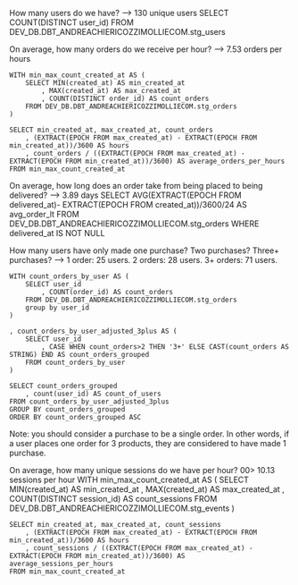 How many users do we have? --> 130 unique users
    SELECT COUNT(DISTINCT user_id)
    FROM DEV_DB.DBT_ANDREACHIERICOZZIMOLLIECOM.stg_users


On average, how many orders do we receive per hour? --> 7.53 orders per hours

    WITH min_max_count_created_at AS (
        SELECT MIN(created_at) AS min_created_at
            , MAX(created_at) AS max_created_at
            , COUNT(DISTINCT order_id) AS count_orders
        FROM DEV_DB.DBT_ANDREACHIERICOZZIMOLLIECOM.stg_orders
    )

    SELECT min_created_at, max_created_at, count_orders
        , (EXTRACT(EPOCH FROM max_created_at) - EXTRACT(EPOCH FROM min_created_at))/3600 AS hours
        , count_orders / ((EXTRACT(EPOCH FROM max_created_at) - EXTRACT(EPOCH FROM min_created_at))/3600) AS average_orders_per_hours
    FROM min_max_count_created_at

On average, how long does an order take from being placed to being delivered? --> 3.89 days
    SELECT AVG(EXTRACT(EPOCH FROM delivered_at)- EXTRACT(EPOCH FROM created_at))/3600/24 AS avg_order_lt
    FROM DEV_DB.DBT_ANDREACHIERICOZZIMOLLIECOM.stg_orders
    WHERE delivered_at IS NOT NULL

How many users have only made one purchase? Two purchases? Three+ purchases? --> 1 order: 25 users. 2 orders: 28 users. 3+ orders: 71 users.

    WITH count_orders_by_user AS (
        SELECT user_id
            , COUNT(order_id) AS count_orders
        FROM DEV_DB.DBT_ANDREACHIERICOZZIMOLLIECOM.stg_orders
        group by user_id
    )

    , count_orders_by_user_adjusted_3plus AS (
        SELECT user_id
            , CASE WHEN count_orders>2 THEN '3+' ELSE CAST(count_orders AS STRING) END AS count_orders_grouped
        FROM count_orders_by_user
    )

    SELECT count_orders_grouped
        , count(user_id) AS count_of_users
    FROM count_orders_by_user_adjusted_3plus
    GROUP BY count_orders_grouped
    ORDER BY count_orders_grouped ASC

Note: you should consider a purchase to be a single order. In other words, if a user places one order for 3 products, they are considered to have made 1 purchase.

On average, how many unique sessions do we have per hour? 00> 10.13 sessions per hour
    WITH min_max_count_created_at AS (
        SELECT MIN(created_at) AS min_created_at
            , MAX(created_at) AS max_created_at
            , COUNT(DISTINCT session_id) AS count_sessions
        FROM DEV_DB.DBT_ANDREACHIERICOZZIMOLLIECOM.stg_events
    )

    SELECT min_created_at, max_created_at, count_sessions
        , (EXTRACT(EPOCH FROM max_created_at) - EXTRACT(EPOCH FROM min_created_at))/3600 AS hours
        , count_sessions / ((EXTRACT(EPOCH FROM max_created_at) - EXTRACT(EPOCH FROM min_created_at))/3600) AS average_sessions_per_hours
    FROM min_max_count_created_at

